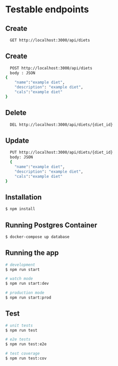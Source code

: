 # Testable endpoints

## Create
```bash
  GET http://localhost:3000/api/diets
```
## Create
```bash
  POST http://localhost:3000/api/diets
  body : JSON
{
    "name":"example diet",
    "description": "example diet",
    "cals":"example diet"
}
```
## Delete
```bash
  DEL http://localhost:3000/api/diets/{diet_id}
```
## Update 
```bash
  PUT http://localhost:3000/api/diets/{diet_id}
  body: JSON
  {
    "name":"example diet",
    "description": "example diet",
    "cals":"example diet"
}
```
## Installation

```bash
$ npm install
```

## Running Postgres Container
```bash
$ docker-compose up database
```
## Running the app

```bash
# development
$ npm run start

# watch mode
$ npm run start:dev

# production mode
$ npm run start:prod
```

## Test

```bash
# unit tests
$ npm run test

# e2e tests
$ npm run test:e2e

# test coverage
$ npm run test:cov
```


